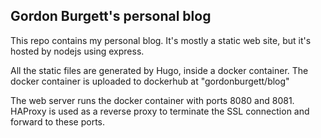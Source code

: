 ## Gordon Burgett's personal blog

This repo contains my personal blog.  It's mostly a static web site, but it's hosted by nodejs using express.

All the static files are generated by Hugo, inside a docker container.  The docker container is uploaded to dockerhub at "gordonburgett/blog"

The web server runs the docker container with ports 8080 and 8081.  HAProxy is used as a reverse proxy to terminate the SSL connection and forward to these ports.
